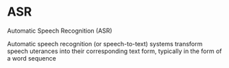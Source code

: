 # ASR
Automatic Speech Recognition (ASR)

Automatic speech recognition (or speech-to-text) systems
transform speech uterances into their corresponding text form,
typically in the form of a word sequence
